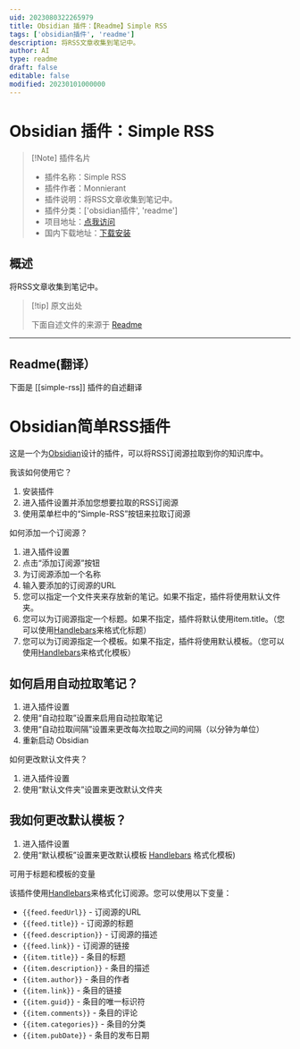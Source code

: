```yaml
---
uid: 2023080322265979
title: Obsidian 插件：【Readme】Simple RSS
tags: ['obsidian插件', 'readme']
description: 将RSS文章收集到笔记中。
author: AI
type: readme
draft: false
editable: false
modified: 20230101000000
---
```


# Obsidian 插件：Simple RSS

> [!Note] 插件名片
> - 插件名称：Simple RSS
> - 插件作者：Monnierant
> - 插件说明：将RSS文章收集到笔记中。
> - 插件分类：['obsidian插件', 'readme']
> - 项目地址：[点我访问](https://github.com/monnierant/obsidian-simple-rss)
> - 国内下载地址：[下载安装](https://pkmer.cn/products/plugin/pluginMarket/?simple-rss)

## 概述

将RSS文章收集到笔记中。



> [!tip] 原文出处
> 
>下面自述文件的来源于 [Readme](https://ghproxy.net/https://raw.githubusercontent.com/monnierant/obsidian-simple-rss/master/README.md)
> 

---

## Readme(翻译）

下面是 [[simple-rss]] 插件的自述翻译


# Obsidian简单RSS插件

这是一个为[Obsidian](https://obsidian.md/)设计的插件，可以将RSS订阅源拉取到你的知识库中。

我该如何使用它？

1. 安装插件
2. 进入插件设置并添加您想要拉取的RSS订阅源
3. 使用菜单栏中的“Simple-RSS”按钮来拉取订阅源

如何添加一个订阅源？

1. 进入插件设置
2. 点击“添加订阅源”按钮
3. 为订阅源添加一个名称
4. 输入要添加的订阅源的URL
5. 您可以指定一个文件夹来存放新的笔记。如果不指定，插件将使用默认文件夹。
6. 您可以为订阅源指定一个标题。如果不指定，插件将默认使用item.title。（您可以使用[Handlebars](https://handlebarsjs.com/)来格式化标题）
7. 您可以为订阅源指定一个模板。如果不指定，插件将使用默认模板。（您可以使用[Handlebars](https://handlebarsjs.com/)来格式化模板）

## 如何启用自动拉取笔记？

1. 进入插件设置
2. 使用“自动拉取”设置来启用自动拉取笔记
3. 使用“自动拉取间隔”设置来更改每次拉取之间的间隔（以分钟为单位）
4. 重新启动 Obsidian

如何更改默认文件夹？

1. 进入插件设置
2. 使用“默认文件夹”设置来更改默认文件夹

## 我如何更改默认模板？

1. 进入插件设置
2. 使用“默认模板”设置来更改默认模板
[Handlebars](https://handlebarsjs.com/) 格式化模板)

可用于标题和模板的变量

该插件使用[Handlebars](https://handlebarsjs.com/)来格式化订阅源。您可以使用以下变量：

- `{{feed.feedUrl}}` - 订阅源的URL
- `{{feed.title}}` - 订阅源的标题
- `{{feed.description}}` - 订阅源的描述
- `{{feed.link}}` - 订阅源的链接
- `{{item.title}}` - 条目的标题
- `{{item.description}}` - 条目的描述
- `{{item.author}}` - 条目的作者
- `{{item.link}}` - 条目的链接
- `{{item.guid}}` - 条目的唯一标识符
- `{{item.comments}}` - 条目的评论
- `{{item.categories}}` - 条目的分类
- `{{item.pubDate}}` - 条目的发布日期



